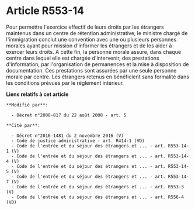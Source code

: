# Article R553-14

Pour permettre l'exercice effectif de leurs droits par les étrangers maintenus dans un centre de rétention administrative, le
ministre chargé de l'immigration conclut une convention avec une ou plusieurs personnes morales ayant pour mission d'informer
les étrangers et de les aider à exercer leurs droits. A cette fin, la personne morale assure, dans chaque centre dans lequel
elle est chargée d'intervenir, des prestations d'information, par l'organisation de permanences et la mise à disposition de
documentation. Ces prestations sont assurées par une seule personne morale par centre. Les étrangers retenus en bénéficient
sans formalité dans les conditions prévues par le règlement intérieur.

**Liens relatifs à cet article**

	**Modifié par**:

	  - Décret n°2008-817 du 22 août 2008 - art. 5

	**Cité par**:

	  - Décret n°2016-1481 du 2 novembre 2016 (V)
	  - Code de justice administrative - art. R414-1 (VD)
	  - Code de l'entrée et du séjour des étrangers et ... - art. R553-14-1 (V)
	  - Code de l'entrée et du séjour des étrangers et ... - art. R553-14-4 (V)
	  - Code de l'entrée et du séjour des étrangers et ... - art. R553-14-5 (V)
	  - Code de l'entrée et du séjour des étrangers et ... - art. R553-14-7 (V)
	  - Code de l'entrée et du séjour des étrangers et ... - art. R553-3 (V)
	  - Code de l'entrée et du séjour des étrangers et ... - art. R556-4 (VD)
